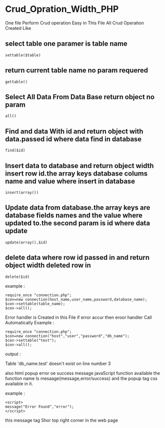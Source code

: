 # Crud_Opration_Width_PHP 
One file Perform Crud operation Easy 
in This File All Crud Operation Created Like 

## select table one paramer is table name

    settable($table)	

## return current table name no param requered 

    gettable()

## Select All Data From Data Base return object no param 

    all()

## Find and data With id and return object with data.passed id where data find in database 

    find($id) 

## Insert data to database and return object width insert row id.the array keys database colums name and value where insert in database 

    insert(array())

## Update data from database.the array keys are database fields names and the value where updated to.the second param is id where data update

    update(array(),$id)

## delete data where row id passed in and return object width deleted row in 

    delete($id) 

example : 

    require_once "connection.php"; 
    $con=new connection(host_name,user_name,password,database_name); 
    $con->settable(table_name); 
    $con->all();


Error handler is Created in this File if error accur then eroor handler Call Automatically
Example :

    require_once "connection.php";
    $con=new connection("host","user","password","db_name");
    $con->settable("test");
    $con->all();

output :

Table 'db_name.test' doesn't exist on line number 3

also html popup error oe success message javaScript function available the function name Is mesaage(message,error/success)
and the popup tag css available in it.

example :

    <script>
    message("Error Found","error");
    </script>

this message tag Shor top right corner in the web page
